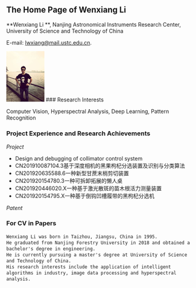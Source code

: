 ## The Home Page of Wenxiang Li 

**Wenxiang Li **, Nanjing Astronomical Instruments Research Center, University of Science and Technology of China

E-mail: lwxiang@mail.ustc.edu.cn.

<img src="微信图片_20200817090654.jpg" width="20%">
### Research Interests

Computer Vision,  Hyperspectral Analysis, Deep Learning, Pattern Recognition

### Project Experience and Research Achievements
_Project_

- Design and debugging of collimator control system
- CN201910087104.3基于深度相机的黑果枸杞分选装置及识别与分类算法
- CN201920635588.6一种新型甘蔗末梢剪切装置
- CN201920154780.3一种可拆卸拓展的懒人桌
- CN201920446020.X一种基于激光散斑的苗木根活力测量装置
- CN201920154795.X一种基于倒钩凹槽履带的黑枸杞分选机

_Patent_

### For CV in Papers
```text
Wenxiang Li was born in Taizhou, Jiangsu, China in 1995. 
He graduated from Nanjing Forestry University in 2018 and obtained a bachelor's degree in engineering. 
He is currently pursuing a master's degree at University of Science and Technology of China. 
His research interests include the application of intelligent algorithms in industry, image data processing and hyperspectral analysis.
```

